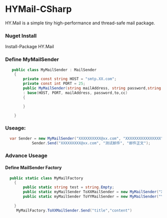 # HYMail-CSharp
 HY.Mail is a simple tiny high-performance and thread-safe mail package. 

###  Nuget Install
Install-Package HY.Mail 

###  Define MyMailSender 
```csharp
   public class MyMailSender : MailSender
    {
        private const string HOST = "smtp.XX.com";
        private const int PORT = 25;
        public MyMailSender(string mailAddress, string password,string to="",string cc="",string title="")
        : base(HOST, PORT, mailAddress, password,to,cc)
        {

        }

    }
```
    
### Useage:
```csharp
  var Sender = new MyMailSender("XXXXXXXXXX@xx.com", "XXXXXXXXXXXXXXXX");
            Sender.Send("XXXXXXXXX@xx.com", "测试邮件", "邮件正文");
```
### Advance Useage
#### Define MailSender Factory
```csharp
  public static class MyMailFactory
    {
        public static string test = string.Empty;
        public static myMailSender ToXXMailSender = new MyMailSender("XX@qq.com", "pwd","to@qq.com");
        public static myMailSender ToYYMailSender = new MyMailSender("YY@qq.com", "pwd","to@qq.com");
      
    }
     MyMailFactory.ToXXMailSender.Send("title","content")
```
